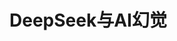 # DeepSeek与AI幻觉

<PdfViewer
  src="/Blog/document/DeepSeek与AI幻觉.pdf"
  download-file-name="DeepSeek与AI幻觉.pdf"
/>
